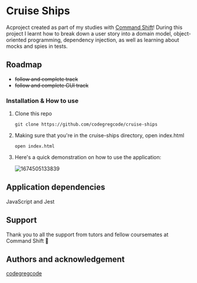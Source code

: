 # Cruise Ships

Acproject created as part of my studies with [Command Shift](https://github.com/CommandShiftHQ)! During this project I learnt how to break down a user story into a domain model, object-oriented programming, dependency injection, as well as learning about mocks and spies in tests.

## Roadmap

- ~~follow and complete track~~
- ~~follow and complete GUI track~~

### Installation & How to use

1. Clone this repo

   ```
   git clone https://github.com/codegregcode/cruise-ships
   ```

2. Making sure that you're in the cruise-ships directory, open index.html

   ```
   open index.html
   ```

3. Here's a quick demonstration on how to use the application:

   ![1674505133839](image/README/1674505133839.png)

## Application dependencies

JavaScript and Jest

## Support

Thank you to all the support from tutors and fellow coursemates at Command Shift 🙌

## Authors and acknowledgement

[codegregcode](https://www.linkedin.com/in/greg-cain/)
